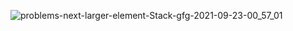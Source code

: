 ![problems-next-larger-element-Stack-gfg-2021-09-23-00_57_01](https://user-images.githubusercontent.com/72013227/134410628-05865682-f133-4c09-bfe3-9d612e57e5dd.png)

